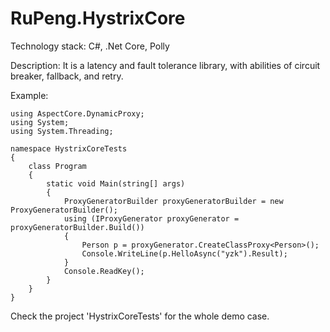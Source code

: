 # RuPeng.HystrixCore

Technology stack: C#, .Net Core, Polly

Description: It is a latency and fault tolerance library, with abilities of circuit breaker, fallback, and retry.

Example:
```
using AspectCore.DynamicProxy;
using System;
using System.Threading;

namespace HystrixCoreTests
{
    class Program
    {
        static void Main(string[] args)
        {
            ProxyGeneratorBuilder proxyGeneratorBuilder = new ProxyGeneratorBuilder();
            using (IProxyGenerator proxyGenerator = proxyGeneratorBuilder.Build())
            {
                Person p = proxyGenerator.CreateClassProxy<Person>();
                Console.WriteLine(p.HelloAsync("yzk").Result);
            }
            Console.ReadKey();
        }
    }
}

```
Check the project 'HystrixCoreTests' for the whole demo case.
